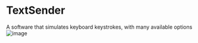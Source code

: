 # TextSender
A software that simulates keyboard keystrokes, with many available options
![image](https://github.com/user-attachments/assets/0049b1ab-51f0-4188-a5d0-4272517a6736)
